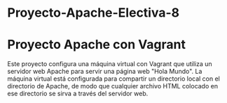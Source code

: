 # Proyecto-Apache-Electiva-8

# Proyecto Apache con Vagrant

Este proyecto configura una máquina virtual con Vagrant que utiliza un servidor web Apache para servir una página web "Hola Mundo". La máquina virtual está configurada para compartir un directorio local con el directorio de Apache, de modo que cualquier archivo HTML colocado en ese directorio se sirva a través del servidor web.


